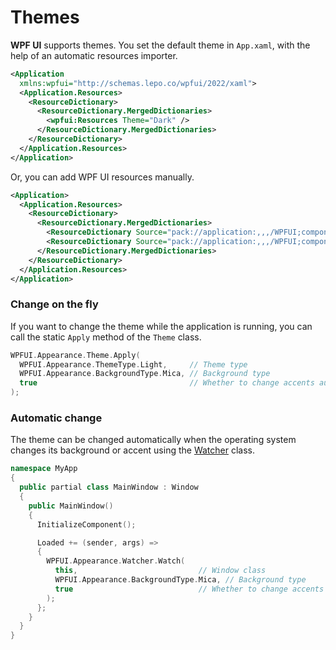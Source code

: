 # Themes
**WPF UI** supports themes. You set the default theme in `App.xaml`, with the help of an automatic resources importer.
```xml
<Application
  xmlns:wpfui="http://schemas.lepo.co/wpfui/2022/xaml">
  <Application.Resources>
    <ResourceDictionary>
      <ResourceDictionary.MergedDictionaries>
        <wpfui:Resources Theme="Dark" />
      </ResourceDictionary.MergedDictionaries>
    </ResourceDictionary>
  </Application.Resources>
</Application>
```

Or, you can add WPF UI resources manually.
```xml
<Application>
  <Application.Resources>
    <ResourceDictionary>
      <ResourceDictionary.MergedDictionaries>
        <ResourceDictionary Source="pack://application:,,,/WPFUI;component/Styles/Theme/Dark.xaml" />
        <ResourceDictionary Source="pack://application:,,,/WPFUI;component/Styles/WPFUI.xaml" />
      </ResourceDictionary.MergedDictionaries>
    </ResourceDictionary>
  </Application.Resources>
</Application>
```

### Change on the fly
If you want to change the theme while the application is running, you can call the static `Apply` method of the `Theme` class.
```cpp
WPFUI.Appearance.Theme.Apply(
  WPFUI.Appearance.ThemeType.Light,     // Theme type
  WPFUI.Appearance.BackgroundType.Mica, // Background type
  true                                  // Whether to change accents automatically
);
```

### Automatic change
The theme can be changed automatically when the operating system changes its background or accent using the [Watcher](https://github.com/lepoco/wpfui/blob/main/WPFUI/Appearance/Watcher.cs) class.
```cpp
namespace MyApp
{
  public partial class MainWindow : Window
  {
    public MainWindow()
    {
      InitializeComponent();

      Loaded += (sender, args) =>
      {
        WPFUI.Appearance.Watcher.Watch(
          this,                           // Window class
          WPFUI.Appearance.BackgroundType.Mica, // Background type
          true                            // Whether to change accents automatically
        );
      };
    }
  }
}
```
